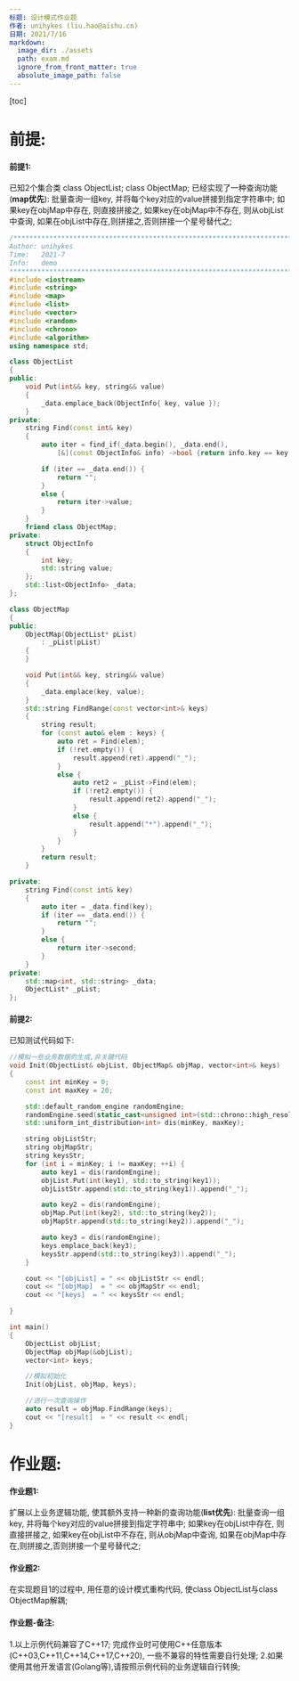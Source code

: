 ```yaml
---
标题: 设计模式作业题
作者: unihykes (liu.hao@aishu.cn)
日期: 2021/7/16
markdown:
  image_dir: ./assets
  path: exam.md
  ignore_from_front_matter: true
  absolute_image_path: false
---
```


[toc]

# 前提:
#### 前提1:
已知2个集合类
class ObjectList; 
class ObjectMap;
已经实现了一种查询功能(**map优先**):
批量查询一组key, 并将每个key对应的value拼接到指定字符串中;
如果key在objMap中存在, 则直接拼接之,
如果key在objMap中不存在, 则从objList中查询, 如果在objList中存在,则拼接之,否则拼接一个星号替代之;

```cpp
/***************************************************************************************************
Author: unihykes
Time:   2021-7
Info:   demo
***************************************************************************************************/
#include <iostream>
#include <string>
#include <map>
#include <list>
#include <vector>
#include <random>
#include <chrono>
#include <algorithm>
using namespace std;

class ObjectList
{
public:
    void Put(int&& key, string&& value)
    {
        _data.emplace_back(ObjectInfo{ key, value });
    }
private:
    string Find(const int& key)
    {
        auto iter = find_if(_data.begin(), _data.end(),
            [&](const ObjectInfo& info) ->bool {return info.key == key; });

        if (iter == _data.end()) {
            return "";
        }
        else {
            return iter->value;
        }
    }
    friend class ObjectMap;
private:
    struct ObjectInfo
    {
        int key;
        std::string value;
    };
    std::list<ObjectInfo> _data;
};

class ObjectMap
{
public:
    ObjectMap(ObjectList* pList)
        : _pList(pList)
    {
    }

    void Put(int&& key, string&& value)
    {
        _data.emplace(key, value);
    }
    std::string FindRange(const vector<int>& keys)
    {
        string result;
        for (const auto& elem : keys) {
            auto ret = Find(elem);
            if (!ret.empty()) {
                result.append(ret).append("_");
            }
            else {
                auto ret2 = _pList->Find(elem);
                if (!ret2.empty()) {
                    result.append(ret2).append("_");
                }
                else {
                    result.append("*").append("_");
                }
            }
        }
        return result;
    }

private:
    string Find(const int& key)
    {
        auto iter = _data.find(key);
        if (iter == _data.end()) {
            return "";
        }
        else {
            return iter->second;
        }
    }
private:
    std::map<int, std::string> _data;
    ObjectList* _pList;
};
```

#### 前提2:
已知测试代码如下:

```cpp
//模拟一些业务数据的生成,非关键代码
void Init(ObjectList& objList, ObjectMap& objMap, vector<int>& keys)
{
    const int minKey = 0;
    const int maxKey = 20;

    std::default_random_engine randomEngine;
    randomEngine.seed(static_cast<unsigned int>(std::chrono::high_resolution_clock::now().time_since_epoch().count()));
    std::uniform_int_distribution<int> dis(minKey, maxKey);

    string objListStr;
    string objMapStr;
    string keysStr;
    for (int i = minKey; i != maxKey; ++i) {
        auto key1 = dis(randomEngine);
        objList.Put(int(key1), std::to_string(key1));
        objListStr.append(std::to_string(key1)).append("_");

        auto key2 = dis(randomEngine);
        objMap.Put(int(key2), std::to_string(key2));
        objMapStr.append(std::to_string(key2)).append("_");

        auto key3 = dis(randomEngine);
        keys.emplace_back(key3);
        keysStr.append(std::to_string(key3)).append("_");
    }

    cout << "[objList] = " << objListStr << endl;
    cout << "[objMap]  = " << objMapStr << endl;
    cout << "[keys]  = " << keysStr << endl;

}

int main()
{
    ObjectList objList;
    ObjectMap objMap(&objList);
    vector<int> keys;

    //模拟初始化
    Init(objList, objMap, keys);

    //进行一次查询操作
    auto result = objMap.FindRange(keys);
    cout << "[result]  = " << result << endl;
}

```

# 作业题:
#### 作业题1:
扩展以上业务逻辑功能, 使其额外支持一种新的查询功能(**list优先**):
批量查询一组key, 并将每个key对应的value拼接到指定字符串中;
如果key在objList中存在, 则直接拼接之,
如果key在objList中不存在, 则从objMap中查询, 如果在objMap中存在,则拼接之,否则拼接一个星号替代之;

#### 作业题2:
在实现题目1的过程中, 用任意的设计模式重构代码, 
使class ObjectList与class ObjectMap解耦;


#### 作业题-备注:
1.以上示例代码兼容了C++17;
  完成作业时可使用C++任意版本(C++03,C++11,C++14,C++17,C++20),
  一些不兼容的特性需要自行处理;
2.如果使用其他开发语言(Golang等),请按照示例代码的业务逻辑自行转换;